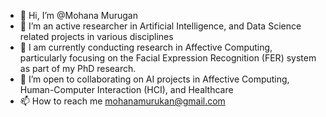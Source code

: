 - 👋 Hi, I’m @Mohana Murugan
- 👀 I’m an active researcher in Artificial Intelligence, and Data Science related projects in various disciplines 
- 🌱 I am currently conducting research in Affective Computing, particularly focusing on the Facial Expression Recognition (FER) system as part of my PhD research.
- 💞️ I’m open to collaborating on AI projects in Affective Computing, Human-Computer Interaction (HCI), and Healthcare
- 📫 How to reach me mohanamurukan@gmail.com

<!---
Mohana-AI/Mohana-AI is a ✨ special ✨ repository because its `README.md` (this file) appears on your GitHub profile.
You can click the Preview link to take a look at your changes.
--->
